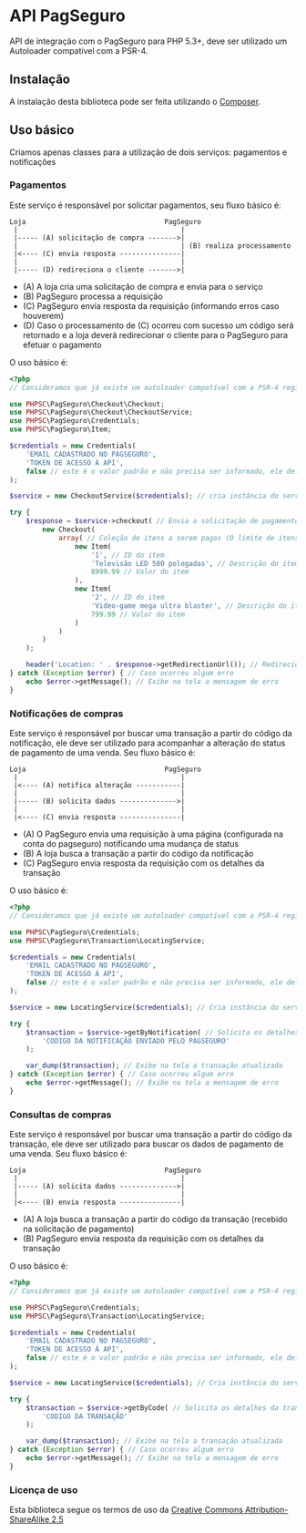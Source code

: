 API PagSeguro
=============

API de integração com o PagSeguro para PHP 5.3+, deve ser utilizado um Autoloader compatível com a PSR-4.

Instalação
----------

A instalação desta biblioteca pode ser feita utilizando o [Composer](https://packagist.org/packages/phpsc/pagseguro).

Uso básico
----------

Criamos apenas classes para a utilização de dois serviços: pagamentos e notificações

### Pagamentos

Este serviço é responsável por solicitar pagamentos, seu fluxo básico é:

    Loja                                  PagSeguro
     |                                        |
     |----- (A) solicitação de compra ------->|
     |                                        | (B) realiza processamento
     |<---- (C) envia resposta ---------------|
     |                                        |
     |----- (D) redireciona o cliente ------->|
     
* (A) A loja cria uma solicitação de compra e envia para o serviço
* (B) PagSeguro processa a requisição
* (C) PagSeguro envia resposta da requisição (informando erros caso houverem)
* (D) Caso o processamento de (C) ocorreu com sucesso um código será retornado e a loja deverá redirecionar o cliente para o PagSeguro para efetuar o pagamento

O uso básico é:

```php
<?php
// Consideramos que já existe um autoloader compatível com a PSR-4 registrado

use PHPSC\PagSeguro\Checkout\Checkout;
use PHPSC\PagSeguro\Checkout\CheckoutService;
use PHPSC\PagSeguro\Credentials;
use PHPSC\PagSeguro\Item;

$credentials = new Credentials(
    'EMAIL CADASTRADO NO PAGSEGURO',
    'TOKEN DE ACESSO À API',
    false // este é o valor padrão e não precisa ser informado, ele define se será utilizado o modo SANDBOX ou não.
);

$service = new CheckoutService($credentials); // cria instância do serviço de pagamentos

try {
    $response = $service->checkout( // Envia a solicitação de pagamento
        new Checkout(
            array( // Coleção de itens a serem pagos (O limite de itens é definido pelo webservice da Pagseguro)
                new Item(
                	'1', // ID do item
                	'Televisão LED 500 polegadas', // Descrição do item
                	8999.99 // Valor do item
            	),
            	new Item(
                	'2', // ID do item
                	'Video-game mega ultra blaster', // Descrição do item
                	799.99 // Valor do item
            	)
            )
        )
    );

    header('Location: ' . $response->getRedirectionUrl()); // Redireciona o usuário
} catch (Exception $error) { // Caso ocorreu algum erro
    echo $error->getMessage(); // Exibe na tela a mensagem de erro
}
```
### Notificações de compras

Este serviço é responsável por buscar uma transação a partir do código da notificação, ele 
deve ser utilizado para acompanhar a alteração do status de pagamento de uma venda. Seu fluxo básico é:

    Loja                                  PagSeguro
     |                                        |
     |<---- (A) notifica alteração -----------|
     |                                        |
     |----- (B) solicita dados -------------->|
     |                                        |
     |<---- (C) envia resposta ---------------|
     
* (A) O PagSeguro envia uma requisição à uma página (configurada na conta do pagseguro) notificando uma mudança de status 
* (B) A loja busca a transação a partir do código da notificação
* (C) PagSeguro envia resposta da requisição com os detalhes da transação

O uso básico é:

```php
<?php
// Consideramos que já existe um autoloader compatível com a PSR-4 registrado

use PHPSC\PagSeguro\Credentials;
use PHPSC\PagSeguro\Transaction\LocatingService;

$credentials = new Credentials(
    'EMAIL CADASTRADO NO PAGSEGURO',
    'TOKEN DE ACESSO À API',
    false // este é o valor padrão e não precisa ser informado, ele define se será utilizado o modo SANDBOX ou não.
);

$service = new LocatingService($credentials); // Cria instância do serviço

try {
    $transaction = $service->getByNotification( // Solicita os detalhes da transação
    	'CODIGO DA NOTIFICAÇÃO ENVIADO PELO PAGSEGURO'
	);

    var_dump($transaction); // Exibe na tela a transação atualizada
} catch (Exception $error) { // Caso ocorreu algum erro
    echo $error->getMessage(); // Exibe na tela a mensagem de erro
}
```
### Consultas de compras

Este serviço é responsável por buscar uma transação a partir do código da transação, ele 
deve ser utilizado para buscar os dados de pagamento de uma venda. Seu fluxo básico é:

    Loja                                  PagSeguro
     |                                        |
     |----- (A) solicita dados -------------->|
     |                                        |
     |<---- (B) envia resposta ---------------|
     
* (A) A loja busca a transação a partir do código da transação (recebido na solicitação de pagamento)
* (B) PagSeguro envia resposta da requisição com os detalhes da transação

O uso básico é:

```php
<?php
// Consideramos que já existe um autoloader compatível com a PSR-4 registrado

use PHPSC\PagSeguro\Credentials;
use PHPSC\PagSeguro\Transaction\LocatingService;

$credentials = new Credentials(
    'EMAIL CADASTRADO NO PAGSEGURO',
    'TOKEN DE ACESSO À API',
    false // este é o valor padrão e não precisa ser informado, ele define se será utilizado o modo SANDBOX ou não.
);

$service = new LocatingService($credentials); // Cria instância do serviço

try {
    $transaction = $service->getByCode( // Solicita os detalhes da transação
        'CODIGO DA TRANSAÇÃO'
    );

    var_dump($transaction); // Exibe na tela a transação atualizada
} catch (Exception $error) { // Caso ocorreu algum erro
    echo $error->getMessage(); // Exibe na tela a mensagem de erro
}
```

### Licença de uso

Esta biblioteca segue os termos de uso da [Creative Commons Attribution-ShareAlike 2.5](http://creativecommons.org/licenses/by-sa/2.5)
